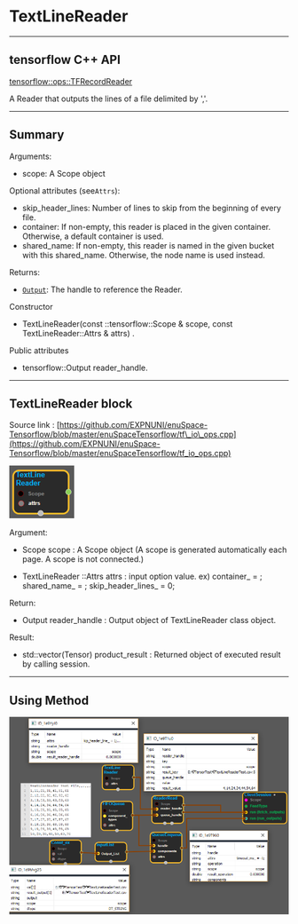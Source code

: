 # TextLineReader

---

## tensorflow C++ API

[tensorflow::ops::TFRecordReader](https://www.tensorflow.org/api_docs/cc/class/tensorflow/ops/t-f-record-reader)

A Reader that outputs the lines of a file delimited by ','.

---

## Summary

Arguments:

* scope: A Scope object

Optional attributes \(see`Attrs`\):

* skip\_header\_lines: Number of lines to skip from the beginning of every file.
* container: If non-empty, this reader is placed in the given container. Otherwise, a default container is used.
* shared\_name: If non-empty, this reader is named in the given bucket with this shared\_name. Otherwise, the node name is used instead.

Returns:

* [`Output`](https://www.tensorflow.org/api_docs/cc/class/tensorflow/output.html#classtensorflow_1_1_output): The handle to reference the Reader.

Constructor

* TextLineReader\(const ::tensorflow::Scope & scope, const TextLineReader::Attrs & attrs\) .

Public attributes

* tensorflow::Output reader\_handle.

---

## TextLineReader block

Source link : [https://github.com/EXPNUNI/enuSpace-Tensorflow/blob/master/enuSpaceTensorflow/tf\_io\_ops.cpp](https://github.com/EXPNUNI/enuSpace-Tensorflow/blob/master/enuSpaceTensorflow/tf_io_ops.cpp)

![](/assets/io_TextLineReader_Symbol.png)

Argument:

* Scope scope : A Scope object \(A scope is generated automatically each page. A scope is not connected.\)

* TextLineReader ::Attrs attrs : input option value. ex\)     container\_ = ;  shared\_name\_ = ;  skip\_header\_lines\_ = 0;

Return:

* Output reader\_handle : Output object of TextLineReader class object.

Result:

* std::vector\(Tensor\) product\_result : Returned object of executed result by calling session.

---

## Using Method

![](/assets/io_TextLineReader_Method.png)

